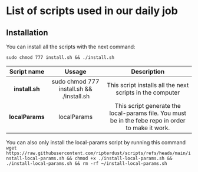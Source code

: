 # List of scripts used in our daily job

## Installation

You can install all the scripts with the next command:

`sudo chmod 777 install.sh && ./install.sh`

|  **Script name** |                 **Ussage**                |                                           **Description**                                          |
|:----------------:|:-----------------------------------------:|:--------------------------------------------------------------------------------------------------:|
| **install.sh**   | sudo chmod 777 install.sh && ./install.sh | This script installs all the next scripts in the computer                                          |
| **localParams**  | localParams                               | This script generate the local-params file. You must be in the febe repo in order to make it work. |


You can also only install the local-params script by running this command
`wget https://raw.githubusercontent.com/ripterdust/scripts/refs/heads/main/install-local-params.sh && chmod +x ./install-local-params.sh && ./install-local-params.sh && rm -rf ~/install-local-params.sh`
